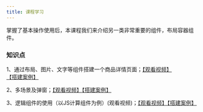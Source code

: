 ```yaml
---
title: 课程学习
---
```


掌握了基本操作使用后，本课程我们来介绍另一类非常重要的组件，布局容器组件。


### 知识点

1、通过布局、图片、文字等组件搭建一个商品详情页面；[【观看视频】](https://meeting.tencent.com/user-center/shared-record-info?id=37eecd8a-7c10-4b5c-ba9c-23f6520092b8&from=3&is-single=true)[【搭建案例】](https://my.mybricks.world/mybricks-app-pcspa/index.html?id=512204034093125)

2、多场景及弹窗；[【观看视频】](https://meeting.tencent.com/v2/cloud-record/share?id=fed65038-98f4-42fa-ad28-0d9f1dbe0393&from=3&is-single=true)[【搭建案例】](https://my.mybricks.world/mybricks-app-pcspa/index.html?id=512216052539461)

3、逻辑组件的使用（以JS计算组件为例）(观看视频)；[【观看视频】](https://meeting.tencent.com/v2/cloud-record/share?id=065eecb7-7942-41bf-ac3f-4456c3f6b603&from=3&is-single=true)[【搭建案例】](https://my.mybricks.world/mybricks-app-pcspa/index.html?id=512216395075653)

